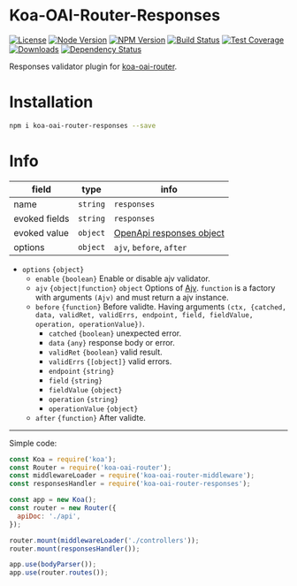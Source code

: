 # Koa-OAI-Router-Responses

[license-img]: http://img.shields.io/badge/license-MIT-green.svg
[license-url]: http://opensource.org/licenses/MIT

[node-image]: https://img.shields.io/badge/node.js-v7.6.0-blue.svg
[node-url]: http://nodejs.org/download/

[npm-img]: https://img.shields.io/npm/v/koa-oai-router-responses.svg
[npm-url]: https://npmjs.org/package/koa-oai-router-responses

[travis-img]: https://travis-ci.org/oaijs/koa-oai-router-responses.svg
[travis-url]: https://travis-ci.org/oaijs/koa-oai-router-responses

[coveralls-img]: https://coveralls.io/repos/github/oaijs/koa-oai-router-responses/badge.svg
[coveralls-url]: https://coveralls.io/github/oaijs/koa-oai-router-responses

[downloads-image]: https://img.shields.io/npm/dm/koa-oai-router-responses.svg
[downloads-url]: https://npmjs.org/package/koa-oai-router-responses

[david-img]: https://img.shields.io/david/oaijs/koa-oai-router-responses.svg
[david-url]: https://david-dm.org/oaijs/koa-oai-router-responses

[router]: https://github.com/BiteBit/koa-oai-router

[resp]: https://github.com/OAI/OpenAPI-Specification/blob/master/versions/2.0.md#responses-object
[ajv]: https://github.com/epoberezkin/ajv
[ajv-error]: https://github.com/epoberezkin/ajv#error-objects

[![License][license-img]][license-url]
[![Node Version][node-image]][node-url]
[![NPM Version][npm-img]][npm-url]
[![Build Status][travis-img]][travis-url]
[![Test Coverage][coveralls-img]][coveralls-url]
[![Downloads][downloads-image]][downloads-url]
[![Dependency Status][david-img]][david-url]

Responses validator plugin for [koa-oai-router][router].

# Installation
```bash
npm i koa-oai-router-responses --save
```

# Info
|field|type|info|
|---|---|---|
|name|`string`|`responses`|
|evoked fields|`string`| `responses`|
|evoked value|`object`| [OpenApi responses object][resp]|
|options|`object`| `ajv`, `before`, `after` |

* `options` `{object}`
  * `enable` `{boolean}` Enable or disable ajv validator.
  * `ajv` `{object|function}` `object` Options of [Ajv][ajv]. `function` is a factory with arguments `(Ajv)` and must return a ajv instance.
  * `before` `{function}` Before validte. Having arguments `(ctx, {catched, data, validRet, validErrs, endpoint, field, fieldValue, operation, operationValue})`.
    * `catched` `{boolean}` unexpected error.
    * `data` `{any}` response body or error.
    * `validRet` `{boolean}` valid result.
    * `validErrs` `{[object]}` valid errors.
    * `endpoint` `{string}`
    * `field` `{string}`
    * `fieldValue` `{object}`
    * `operation` `{string}`
    * `operationValue` `{object}`
  * `after` `{function}` After validte.

---

Simple code:
```js
const Koa = require('koa');
const Router = require('koa-oai-router');
const middlewareLoader = require('koa-oai-router-middleware');
const responsesHandler = require('koa-oai-router-responses');

const app = new Koa();
const router = new Router({
  apiDoc: './api',
});

router.mount(middlewareLoader('./controllers'));
router.mount(responsesHandler());

app.use(bodyParser());
app.use(router.routes());
```